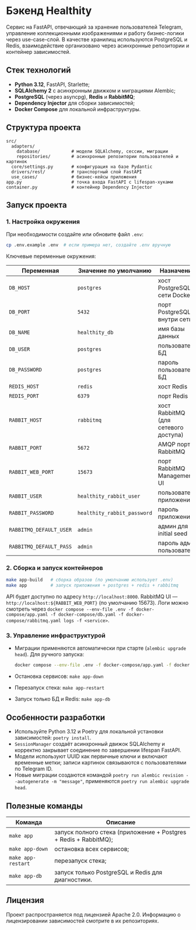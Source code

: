 # Бэкенд Healthity

Сервис на FastAPI, отвечающий за хранение пользователей Telegram, управление коллекционными изображениями и работу бизнес-логики через use-case-слой. В качестве хранилищ используются PostgreSQL и Redis, взаимодействие организовано через асинхронные репозитории и контейнер зависимостей.

## Стек технологий

- **Python 3.12**, FastAPI, Starlette;
- **SQLAlchemy 2** с асинхронным движком и миграциями Alembic;
- **PostgreSQL** (через asyncpg), **Redis** и **RabbitMQ**;
- **Dependency Injector** для сборки зависимостей;
- **Docker Compose** для локальной инфраструктуры.

## Структура проекта

```
src/
  adapters/
    database/            # модели SQLAlchemy, сессии, миграции
    repositories/        # асинхронные репозитории пользователей и картинок
  core/settings.py       # конфигурация на базе Pydantic
  drivers/rest/          # транспортный слой FastAPI
  use_cases/             # бизнес-кейсы приложения
app.py                   # точка входа FastAPI с lifespan-хуками
container.py             # контейнер Dependency Injector
```

## Запуск проекта

### 1. Настройка окружения

При необходимости создайте или обновите файл `.env`:

```bash
cp .env.example .env  # если примера нет, создайте .env вручную
```

Ключевые переменные окружения:

| Переменная     | Значение по умолчанию | Назначение                               |
|----------------|-----------------------|-------------------------------------------|
| `DB_HOST`      | `postgres`            | хост PostgreSQL в сети Docker             |
| `DB_PORT`      | `5432`                | порт PostgreSQL внутри сети               |
| `DB_NAME`      | `healthity_db`        | имя базы данных                           |
| `DB_USER`      | `postgres`            | пользователь БД                           |
| `DB_PASSWORD`  | `postgres`            | пароль пользователя БД                    |
| `REDIS_HOST`   | `redis`               | хост Redis                                |
| `REDIS_PORT`   | `6379`                | порт Redis                                |
| `RABBIT_HOST`  | `rabbitmq`            | хост RabbitMQ (для сетевого доступа)      |
| `RABBIT_PORT`  | `5672`                | AMQP порт RabbitMQ                        |
| `RABBIT_WEB_PORT` | `15673`            | порт RabbitMQ Management UI               |
| `RABBIT_USER`  | `healthity_rabbit_user` | пользователь приложения                  |
| `RABBIT_PASSWORD` | `healthity_rabbit_password` | пароль приложения                |
| `RABBITMQ_DEFAULT_USER` | `admin`     | админ для initial seed                    |
| `RABBITMQ_DEFAULT_PASS` | `admin`     | пароль адм. пользователя                  |

### 2. Сборка и запуск контейнеров

```bash
make app-build   # сборка образов (по умолчанию использует .env)
make app         # запуск приложения + postgres + redis + rabbitmq
```

API будет доступно по адресу `http://localhost:8000`. RabbitMQ UI — `http://localhost:${RABBIT_WEB_PORT}` (по умолчанию 15673). Логи можно смотреть через `docker compose --env-file .env -f docker-compose/app.yaml -f docker-compose/db.yaml -f docker-compose/rabbitmq.yaml logs -f <service>`.

### 3. Управление инфраструктурой

- Миграции применяются автоматически при старте (`alembic upgrade head`). Для ручного запуска:

  ```bash
  docker compose --env-file .env -f docker-compose/app.yaml -f docker-compose/db.yaml -f docker-compose/rabbitmq.yaml exec app alembic upgrade head
  ```

- Остановка сервисов: `make app-down`
- Перезапуск стека: `make app-restart`
- Запуск только БД и Redis: `make app-db`

## Особенности разработки

- Используйте Python 3.12 и Poetry для локальной установки зависимостей: `poetry install`.
- `SessionManager` создаёт асинхронный движок SQLAlchemy и корректно закрывает соединение по завершении lifespan FastAPI.
- Модели используют UUID как первичные ключи и включают временные метки; записи картинок связываются с пользователями по Telegram ID.
- Новые миграции создаются командой `poetry run alembic revision --autogenerate -m "message"`, применяются `poetry run alembic upgrade head`.

## Полезные команды

| Команда | Описание |
|---------|----------|
| `make app` | запуск полного стека (приложение + Postgres + Redis + RabbitMQ); |
| `make app-down` | остановка всех сервисов; |
| `make app-restart` | перезапуск стека; |
| `make app-db` | запуск только PostgreSQL и Redis для диагностики. |

## Лицензия

Проект распространяется под лицензией Apache 2.0. Информацию о лицензировании зависимостей смотрите в их репозиториях.
